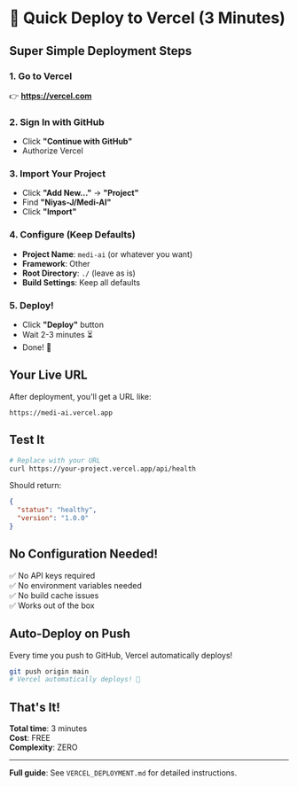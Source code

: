 # 🚀 Quick Deploy to Vercel (3 Minutes)

## Super Simple Deployment Steps

### 1. Go to Vercel
👉 **https://vercel.com**

### 2. Sign In with GitHub
- Click **"Continue with GitHub"**
- Authorize Vercel

### 3. Import Your Project
- Click **"Add New..."** → **"Project"**
- Find **"Niyas-J/Medi-AI"**
- Click **"Import"**

### 4. Configure (Keep Defaults)
- **Project Name**: `medi-ai` (or whatever you want)
- **Framework**: Other
- **Root Directory**: `./` (leave as is)
- **Build Settings**: Keep all defaults

### 5. Deploy!
- Click **"Deploy"** button
- Wait 2-3 minutes ⏳
- Done! 🎉

## Your Live URL

After deployment, you'll get a URL like:
```
https://medi-ai.vercel.app
```

## Test It

```bash
# Replace with your URL
curl https://your-project.vercel.app/api/health
```

Should return:
```json
{
  "status": "healthy",
  "version": "1.0.0"
}
```

## No Configuration Needed!

✅ No API keys required  
✅ No environment variables needed  
✅ No build cache issues  
✅ Works out of the box  

## Auto-Deploy on Push

Every time you push to GitHub, Vercel automatically deploys!

```bash
git push origin main
# Vercel automatically deploys! 🚀
```

## That's It!

**Total time**: 3 minutes  
**Cost**: FREE  
**Complexity**: ZERO  

---

**Full guide**: See `VERCEL_DEPLOYMENT.md` for detailed instructions.

